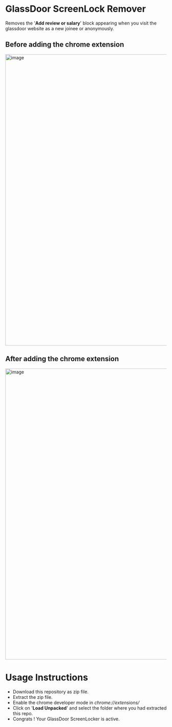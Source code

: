# GlassDoor ScreenLock Remover
Removes the '**Add review or salary**' block appearing when you visit the glassdoor website as a new joinee or anonymously.

## Before adding the chrome extension
<img width="1915" height="911" alt="image" src="https://github.com/user-attachments/assets/05cb55bc-4973-4a29-8d1c-3ed2fbea7ca2" />

## After adding the chrome extension
<img width="1919" height="910" alt="image" src="https://github.com/user-attachments/assets/61f25c02-961c-4efb-8c1b-9dc7b7fbcafc" />

# Usage Instructions
- Download this repository as zip file.
- Extract the zip file.
- Enable the chrome developer mode in _chrome://extensions/_
- Click on '**Load Unpacked**' and select the folder where you had extracted this repo.
- Congrats ! Your GlassDoor ScreenLocker is active.
